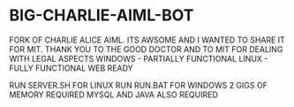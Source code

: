 # BIG-CHARLIE-AIML-BOT
FORK OF CHARLIE ALICE AIML. ITS AWSOME AND I WANTED TO SHARE IT FOR MIT.
THANK YOU TO THE GOOD DOCTOR AND TO MIT FOR DEALING WITH LEGAL ASPECTS
WINDOWS - PARTIALLY FUNCTIONAL
LINUX - FULLY FUNCTIONAL
WEB READY

RUN SERVER.SH FOR LINUX
RUN RUN.BAT FOR WINDOWS
2 GIGS OF MEMORY  REQUIRED
MYSQL AND JAVA ALSO REQUIRED
